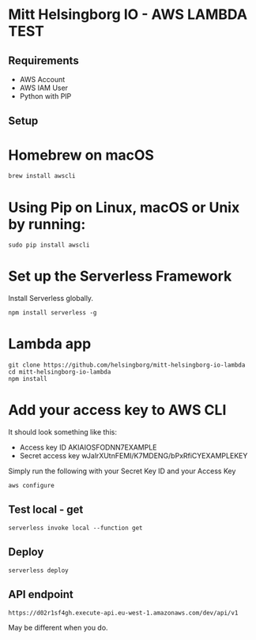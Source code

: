 # Mitt Helsingborg IO - AWS LAMBDA TEST

## Requirements
- AWS Account
- AWS IAM User
- Python with PIP

## Setup
# Homebrew on macOS
```
brew install awscli
```

# Using Pip on Linux, macOS or Unix by running:
```
sudo pip install awscli
```

# Set up the Serverless Framework
Install Serverless globally.
```
npm install serverless -g
```

# Lambda app
```
git clone https://github.com/helsingborg/mitt-helsingborg-io-lambda
cd mitt-helsingborg-io-lambda
npm install
```

# Add your access key to AWS CLI
It should look something like this:
* Access key ID AKIAIOSFODNN7EXAMPLE
* Secret access key wJalrXUtnFEMI/K7MDENG/bPxRfiCYEXAMPLEKEY

Simply run the following with your Secret Key ID and your Access Key
```
aws configure
```

## Test local - get
```
serverless invoke local --function get
```

## Deploy
```
serverless deploy
```

## API endpoint
```
https://d02r1sf4gh.execute-api.eu-west-1.amazonaws.com/dev/api/v1
```
May be different when you do.
